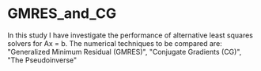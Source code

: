 # GMRES_and_CG
In this study I have investigate the performance of alternative least squares solvers for Ax = b. The numerical techniques to be compared are: "Generalized Minimum Residual (GMRES)", "Conjugate Gradients (CG)", "The Pseudoinverse"


